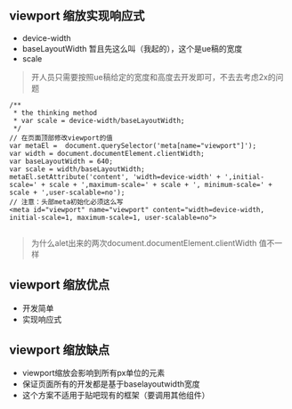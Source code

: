 ## viewport 缩放实现响应式
- device-width
- baseLayoutWidth  暂且先这么叫（我起的），这个是ue稿的宽度
- scale

> 开人员只需要按照ue稿给定的宽度和高度去开发即可，不去去考虑2x的问题
```
/**
 * the thinking method
 * var scale = device-width/baseLayoutWidth;
 */
// 在页面顶部修改viewport的值
var metaEl =  document.querySelector('meta[name="viewport"]');
var width = document.documentElement.clientWidth;
var baseLayoutWidth = 640;
var scale = width/baseLayoutWidth;
metaEl.setAttribute('content', 'width=device-width' + ',initial-scale=' + scale + ',maximum-scale=' + scale + ', minimum-scale=' + scale + ',user-scalable=no');
// 注意：头部meta初始化必须这么写
<meta id="viewport" name="viewport" content="width=device-width, initial-scale=1, maximum-scale=1, user-scalable=no">


```

> 为什么alet出来的两次document.documentElement.clientWidth 值不一样


## viewport 缩放优点
- 开发简单
- 实现响应式

## viewport 缩放缺点
- viewport缩放会影响到所有px单位的元素
- 保证页面所有的开发都是基于baselayoutwidth宽度
- 这个方案不适用于贴吧现有的框架（要调用其他组件）


